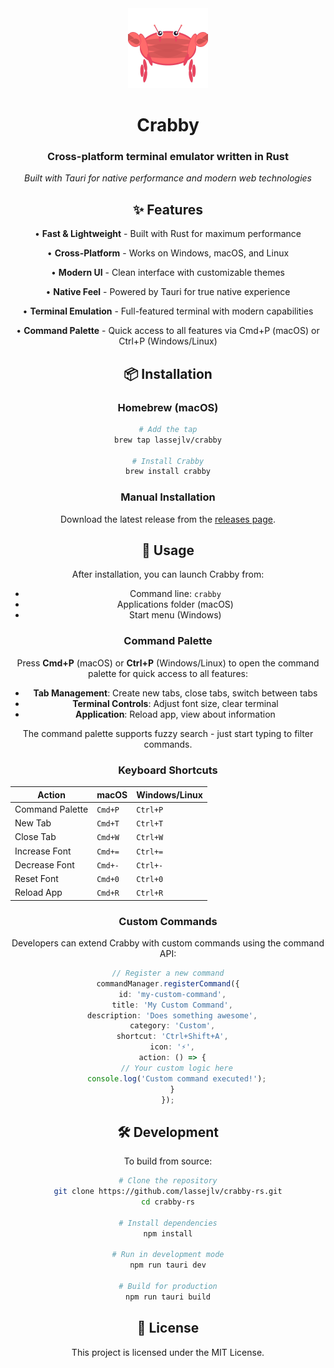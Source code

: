 <div align="center">

<img src="src-tauri/icons/icon.png" alt="Crabby Icon" width="128" height="128">

# Crabby

### Cross-platform terminal emulator written in Rust

*Built with Tauri for native performance and modern web technologies*

## ✨ Features

• **Fast & Lightweight** - Built with Rust for maximum performance

• **Cross-Platform** - Works on Windows, macOS, and Linux

• **Modern UI** - Clean interface with customizable themes

• **Native Feel** - Powered by Tauri for true native experience

• **Terminal Emulation** - Full-featured terminal with modern capabilities

• **Command Palette** - Quick access to all features via Cmd+P (macOS) or Ctrl+P (Windows/Linux)

## 📦 Installation

### Homebrew (macOS)

```bash
# Add the tap
brew tap lassejlv/crabby

# Install Crabby
brew install crabby
```

### Manual Installation

Download the latest release from the [releases page](https://github.com/lassejlv/crabby-rs/releases).

## 🚀 Usage

After installation, you can launch Crabby from:
- Command line: `crabby`
- Applications folder (macOS)
- Start menu (Windows)

### Command Palette

Press **Cmd+P** (macOS) or **Ctrl+P** (Windows/Linux) to open the command palette for quick access to all features:

- **Tab Management**: Create new tabs, close tabs, switch between tabs
- **Terminal Controls**: Adjust font size, clear terminal
- **Application**: Reload app, view about information

The command palette supports fuzzy search - just start typing to filter commands.

### Keyboard Shortcuts

| Action | macOS | Windows/Linux |
|--------|-------|---------------|
| Command Palette | `Cmd+P` | `Ctrl+P` |
| New Tab | `Cmd+T` | `Ctrl+T` |
| Close Tab | `Cmd+W` | `Ctrl+W` |
| Increase Font | `Cmd+=` | `Ctrl+=` |
| Decrease Font | `Cmd+-` | `Ctrl+-` |
| Reset Font | `Cmd+0` | `Ctrl+0` |
| Reload App | `Cmd+R` | `Ctrl+R` |

### Custom Commands

Developers can extend Crabby with custom commands using the command API:

```typescript
// Register a new command
commandManager.registerCommand({
  id: 'my-custom-command',
  title: 'My Custom Command',
  description: 'Does something awesome',
  category: 'Custom',
  shortcut: 'Ctrl+Shift+A',
  icon: '⚡',
  action: () => {
    // Your custom logic here
    console.log('Custom command executed!');
  }
});
```

## 🛠️ Development

To build from source:

```bash
# Clone the repository
git clone https://github.com/lassejlv/crabby-rs.git
cd crabby-rs

# Install dependencies
npm install

# Run in development mode
npm run tauri dev

# Build for production
npm run tauri build
```

## 📝 License

This project is licensed under the MIT License.
